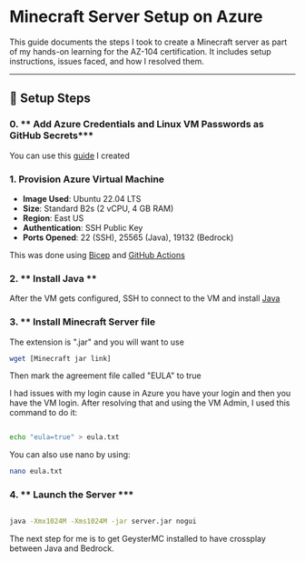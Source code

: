 # Minecraft Server Setup on Azure

This guide documents the steps I took to create a Minecraft server as part of my hands-on learning for the AZ-104 certification. It includes setup instructions, issues faced, and how I resolved them.

---
## 🔧 Setup Steps

### 0. ** Add Azure Credentials and Linux VM Passwords as GitHub Secrets***
You can use this [guide](https://github.com/shevonnepolastre/minecraft-azure-lab/blob/main/docs/add-azure-secret-to-github.md) I created 
### 1. **Provision Azure Virtual Machine**
- **Image Used**: Ubuntu 22.04 LTS
- **Size**: Standard B2s (2 vCPU, 4 GB RAM)
- **Region**: East US
- **Authentication**: SSH Public Key
- **Ports Opened**: 22 (SSH), 25565 (Java), 19132 (Bedrock)

This was done using [Bicep](https://github.com/shevonnepolastre/minecraft-azure-lab/blob/main/infrastructure/compute.bicep) and [GitHub Actions](https://github.com/shevonnepolastre/minecraft-azure-lab/blob/main/yaml-files/deploy-linux-vm.md)

### 2. ** Install Java **

After the VM gets configured, SSH to connect to the VM and install [Java](https://github.com/shevonnepolastre/minecraft-azure-lab/blob/main/docs/updating%20to%20java%2021%20sdk.md)

### 3. ** Install Minecraft Server file

The extension is ".jar" and you will want to use 

```bash
wget [Minecraft jar link]
```

Then mark the agreement file called "EULA" to true

I had issues with my login cause in Azure you have your login and then you have the VM login.  After resolving that and using the VM Admin, I used this command to do it:

```bash

echo "eula=true" > eula.txt
```

You can also use nano by using:

```bash
nano eula.txt
```

### 4. ** Launch the Server ***

```bash

java -Xmx1024M -Xms1024M -jar server.jar nogui

```

The next step for me is to get GeysterMC installed to have crossplay between Java and Bedrock.
